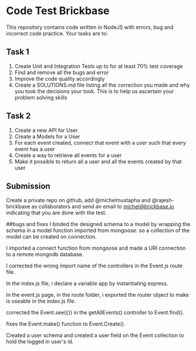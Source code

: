 # Code Test Brickbase

This repository contains code written in NodeJS with errors, bug and incorrect code practice. Your tasks are to:

## Task 1
1. Create Unit and Integration Tests up to for at least 70% test coverage
2. Find and remove all the bugs and error
3. Improve the code quality accordingly
4. Create a SOLUTIONS.md file listing all the correction you made and why you took the decisions your took. This is to help us ascertain your problem solving skills

## Task 2
1. Create a new API for User
2. Create a Models for a User
3. For each event created, connect that event with a user such that every event has a user
4. Create a way to retrieve all events for a user
5. Make it possible to return all a user and all the events created by that user


## Submission
Create a private repo on github, add @michelmustapha and @rajesh-brickbase as collaborators  and send an email to michel@brickbase.io indicating that you are done with the test.

##bugs and fixes
I binded the designed schema to a model by wrapping the schema in a model function imported from mongoose. so a collection of the model can be created on connection.

I imported a connect function from mongoose and made a URI connection to a remote mongodb database.

I corrected the wrong import name of the controllers in the Event.js route file.

In the index.js file, i declare a variable app by instantiating express.

In the event.js page, in the route folder, i exported the router object to make is useable in the index.js file.

corrected the Event.see({}) in the getAllEvents() controller to Event.find().

fixes the Event.make() function to Event.Create().

Created a user schema and created a user field on the Event collection to hold the logged in user's id.
